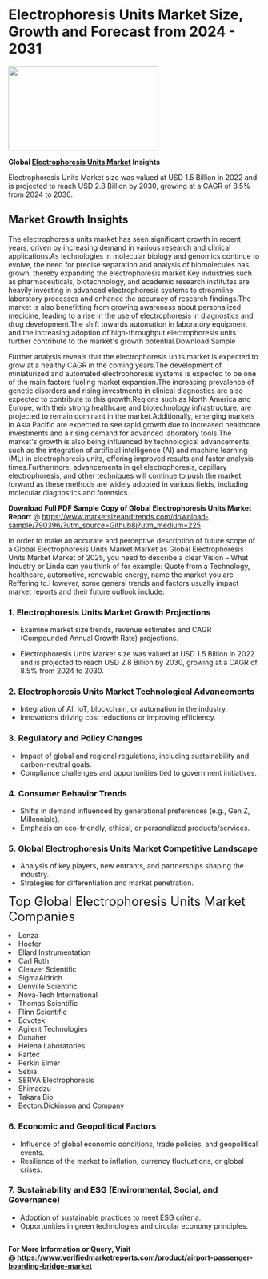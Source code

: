 <H1>Electrophoresis Units Market Size, Growth and Forecast from 2024 - 2031</H1><img class="aligncenter size-medium wp-image-584254" src="https://thirdeyenews.in/wp-content/uploads/2024/09/Global-Market-Research-300x168.jpeg" alt="" width="300" height="168" /><p><strong>Global&nbsp;<a href="https://www.marketsizeandtrends.com/download-sample/790396/?utm_source=Github8j?utm_medium=225">Electrophoresis Units Market</a> Insights</strong></p><p>Electrophoresis Units Market size was valued at USD 1.5 Billion in 2022 and is projected to reach USD 2.8 Billion by 2030, growing at a CAGR of 8.5% from 2024 to 2030.</p><p><h2>Market Growth Insights</h2> <p>The electrophoresis units market has seen significant growth in recent years, driven by increasing demand in various research and clinical applications.As technologies in molecular biology and genomics continue to evolve, the need for precise separation and analysis of biomolecules has grown, thereby expanding the electrophoresis market.Key industries such as pharmaceuticals, biotechnology, and academic research institutes are heavily investing in advanced electrophoresis systems to streamline laboratory processes and enhance the accuracy of research findings.The market is also benefitting from growing awareness about personalized medicine, leading to a rise in the use of electrophoresis in diagnostics and drug development.The shift towards automation in laboratory equipment and the increasing adoption of high-throughput electrophoresis units further contribute to the market's growth potential.Download Sample </p> <p>Further analysis reveals that the electrophoresis units market is expected to grow at a healthy CAGR in the coming years.The development of miniaturized and automated electrophoresis systems is expected to be one of the main factors fueling market expansion.The increasing prevalence of genetic disorders and rising investments in clinical diagnostics are also expected to contribute to this growth.Regions such as North America and Europe, with their strong healthcare and biotechnology infrastructure, are projected to remain dominant in the market.Additionally, emerging markets in Asia Pacific are expected to see rapid growth due to increased healthcare investments and a rising demand for advanced laboratory tools.The market's growth is also being influenced by technological advancements, such as the integration of artificial intelligence (AI) and machine learning (ML) in electrophoresis units, offering improved results and faster analysis times.Furthermore, advancements in gel electrophoresis, capillary electrophoresis, and other techniques will continue to push the market forward as these methods are widely adopted in various fields, including molecular diagnostics and forensics.</p><p><span class=""><strong>Download Full PDF Sample Copy of Global Electrophoresis Units Market Report</strong> @ <a href="https://www.marketsizeandtrends.com/download-sample/790396/?utm_source=Github8j?utm_medium=225" target="_blank">https://www.marketsizeandtrends.com/download-sample/790396/?utm_source=Github8j?utm_medium=225</a></span></p><p>In order to make an accurate and perceptive description of future scope of a Global&nbsp;Electrophoresis Units Market Market as Global&nbsp;Electrophoresis Units Market Market of 2025, you need to describe a clear Vision &ndash; What Industry or Linda can you think of for example: Quote from a Technology, healthcare, automotive, renewable energy, name the market you are Reffering to.However, some general trends and factors usually impact market reports and their future outlook include:</p><h3>1.&nbsp;<strong>Electrophoresis Units Market Growth Projections</strong></h3><ul><li>Examine market size trends, revenue estimates and CAGR (Compounded Annual Growth Rate) projections.</li><li><p>Electrophoresis Units Market size was valued at USD 1.5 Billion in 2022 and is projected to reach USD 2.8 Billion by 2030, growing at a CAGR of 8.5% from 2024 to 2030.</p></li></ul><h3>2.&nbsp;<strong>Electrophoresis Units Market Technological Advancements</strong></h3><ul><li>Integration of AI, IoT, blockchain, or automation in the industry.</li><li>Innovations driving cost reductions or improving efficiency.</li></ul><h3>3.&nbsp;<strong>Regulatory and Policy Changes</strong></h3><ul><li>Impact of global and regional regulations, including sustainability and carbon-neutral goals.</li><li>Compliance challenges and opportunities tied to government initiatives.</li></ul><h3>4.&nbsp;<strong>Consumer Behavior Trends</strong></h3><ul><li>Shifts in demand influenced by generational preferences (e.g., Gen Z, Millennials).</li><li>Emphasis on eco-friendly, ethical, or personalized products/services.</li></ul><h3>5.&nbsp;<strong>Global Electrophoresis Units Market Competitive Landscape</strong></h3><ul><li>Analysis of key players, new entrants, and partnerships shaping the industry.</li><li>Strategies for differentiation and market penetration.</li></ul><p data-pm-slice="1 1 []"><span style="color: inherit; font-family: inherit; font-size: 25px;">Top Global Electrophoresis Units Market Companies</span></p><div class="" data-test-id=""><p><li>Lonza</li><li> Hoefer</li><li> Ellard Instrumentation</li><li> Carl Roth</li><li> Cleaver Scientific</li><li> SigmaAldrich</li><li> Denville Scientific</li><li> Nova-Tech International</li><li> Thomas Scientific</li><li> Flinn Scientific</li><li> Edvotek</li><li> Agilent Technologies</li><li> Danaher</li><li> Helena Laboratories</li><li> Partec</li><li> Perkin Elmer</li><li> Sebia</li><li> SERVA Electrophoresis</li><li> Shimadzu</li><li> Takara Bio</li><li> Becton.Dickinson and Company</li></p></div><h3>6.&nbsp;<strong>Economic and Geopolitical Factors</strong></h3><ul><li>Influence of global economic conditions, trade policies, and geopolitical events.</li><li>Resilience of the market to inflation, currency fluctuations, or global crises.</li></ul><h3>7.&nbsp;<strong>Sustainability and ESG (Environmental, Social, and Governance)</strong></h3><ul><li>Adoption of sustainable practices to meet ESG criteria.</li><li>Opportunities in green technologies and circular economy principles.</li></ul><h2><strong style="font-size: 14px;">For More Information or Query, Visit @&nbsp;</strong><a style="background-color: #ffffff; font-size: 14px;" href="https://www.marketsizeandtrends.com/report/electrophoresis-units-market/" target="_blank">https://www.verifiedmarketreports.com/product/airport-passenger-boarding-bridge-market</a></h2>